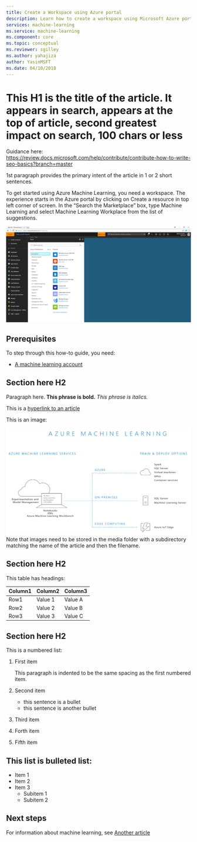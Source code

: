 ```yaml
---
title: Create a Workspace using Azure portal
description: Learn how to create a workspace using Microsoft Azure portal.
services: machine-learning
ms.service: machine-learning
ms.component: core
ms.topic: conceptual
ms.reviewer: sgilley
ms.author: yahajiza
author: YasinMSFT
ms.date: 04/10/2018
---
```

# This H1 is the title of the article. It appears in search, appears at the top of article, second greatest impact on search, 100 chars or less

Guidance here: https://review.docs.microsoft.com/help/contribute/contribute-how-to-write-seo-basics?branch=master


1st paragraph	provides the primary intent of the article in 1 or 2 short sentences. 


To get started using Azure Machine Learning, you need a workspace. The experience starts in the Azure portal by clicking on Create a resource in top left corner of screen. In the “Search the Marketplace” box, type Machine Learning and select Machine Learning Workplace from the list of suggestions.


![png](media/how-to-create-workspace-in-portal/search_for_workspace.PNG)

## Prerequisites
To step through this how-to guide, you need:
- [A machine learning account](template-howto.md)

## Section here H2 
Paragraph here. 
**This phrase is bold.**
*This phrase is italics.*

This is a [hyperlink to an article](./template-concepts.md)

This is an image:

![This is an image description](media/overview-what-is-azure-ml/aml-concepts.png)
Note that images need to be stored in the media folder with a subdirectory matching the name of the article and then the filename.

## Section here H2
This table has headings:

|Column1  |Column2  |Column3  |
|---------|---------|---------|
|Row1|Value 1|Value A|
|Row2|Value 2|Value B|
|Row3|Value 3|Value C|

## Section here H2
This is a numbered list:

1. First item

   This paragraph is indented to be the same spacing as the first numbered item.

2. Second item
   - this sentence is a bullet
   - this sentence is another bullet

3. Third item

4. Forth item

5. Fifth item

## This list is bulleted list:
- Item 1
- Item 2
- Item 3
  - Subitem 1
  - Subitem 2


## Next steps

For information about machine learning, see [Another article](template-howto.md)
